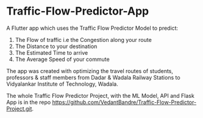 # Traffic-Flow-Predictor-App

A Flutter app which uses the Traffic Flow Predictor Model to predict:
  1. The Flow of traffic i.e the Congestion along your route
  2. The Distance to your destination
  3. The Estimated Time to arrive
  4. The Average Speed of your commute

The app was created with optimizing the travel routes of students, professors & staff members from Dadar & Wadala Railway Stations to Vidyalankar Institute of Technology, Wadala.

The whole Traffic Flow Predictor Project, with the ML Model, API and Flask App is in the repo https://github.com/VedantBandre/Traffic-Flow-Predictor-Project.git.
